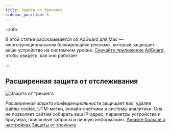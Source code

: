 ```yaml
---
title: Защита от трекинга
sidebar_position: 6
---
```


:::info

В этой статье рассказывается об AdGuard для Mac — многофункциональном блокировщике рекламы, который защищает ваше устройство на системном уровне. [Скачайте приложение AdGuard](https://agrd.io/download-kb-adblock), чтобы увидеть, как оно работает

:::

## Расширенная защита от отслеживания

![Защита от трекинга](https://cdn.adtidy.org/content/kb/ad_blocker/mac/stealth.png)

_Расширенная защита конфиденциальности_ защищает вас, удаляя файлы cookie, UTM-метки, онлайн-счётчики и системы аналитики. Она не позволяет сайтам собирать ваш IP-адрес, параметры устройства и браузера, поисковые запросы и личную информацию. [Узнайте больше о настройках Защиты от трекинга](/general/stealth-mode)
